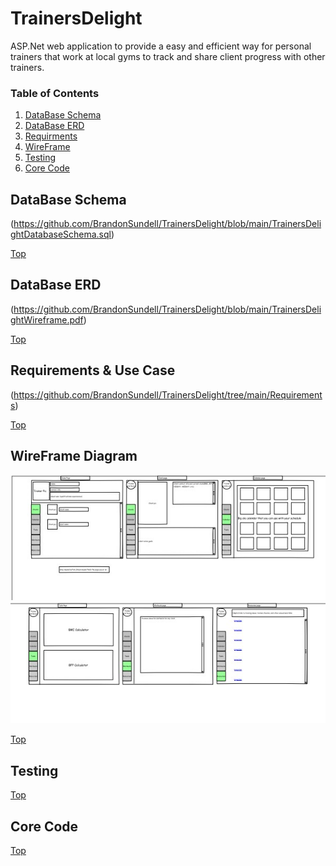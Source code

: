 # TrainersDelight
ASP.Net web application to provide a easy and efficient way for personal trainers that work at local gyms to track and share client progress with other trainers.

### Table of Contents

1. [DataBase Schema](#database-schema)
2. [DataBase ERD](#database-erd)
3. [Requirments](#Requirments)
4. [WireFrame](#wireframe-diagram)
5. [Testing](#testing)
6. [Core Code](#core-code)

## DataBase Schema
(https://github.com/BrandonSundell/TrainersDelight/blob/main/TrainersDelightDatabaseSchema.sql)

[Top](#trainersdelight)

## DataBase ERD
(https://github.com/BrandonSundell/TrainersDelight/blob/main/TrainersDelightWireframe.pdf)

[Top](#trainersdelight)

## Requirements & Use Case
(https://github.com/BrandonSundell/TrainersDelight/tree/main/Requirements)

[Top](#trainersdelight)

## WireFrame Diagram
![](Images/WireFramePg1.jpg)
![](Images/WireFramePg2.jpg)

[Top](#trainersdelight)

## Testing

[Top](#trainersdelight)

## Core Code

[Top](#trainersdelight)
